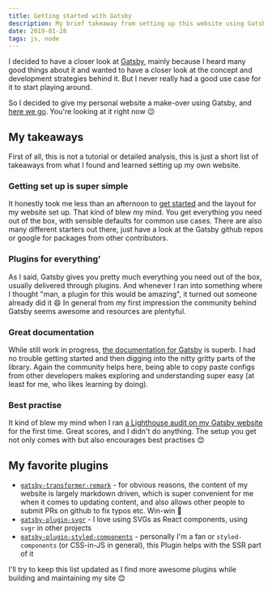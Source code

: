 ```yaml
---
title: Getting started with Gatsby
description: My brief takeaway from setting up this website using GatsbyJS
date: 2019-01-28
tags: js, node
---
```


I decided to have a closer look at [Gatsby](https://www.gatsbyjs.org/), mainly because I heard many good things about it and wanted to have a closer look at the concept and development strategies behind it. But I never really had a good use case for it to start playing around.

So I decided to give my personal website a make-over using Gatsby, and [here we go](https://github.com/julianburr/julianburr.de). You're looking at it right now 😉

## My takeaways

First of all, this is not a tutorial or detailed analysis, this is just a short list of takeaways from what I found and learned setting up my own website.

### Getting set up is super simple

It honestly took me less than an afternoon to [get started](https://www.gatsbyjs.org/docs/quick-start) and the layout for my website set up. That kind of blew my mind. You get everything you need out of the box, with sensible defaults for common use cases. There are also many different starters out there, just have a look at the Gatsby github repos or google for packages from other contributors.

### Plugins for everything'

As I said, Gatsby gives you pretty much everything you need out of the box, usually delivered through plugins. And whenever I ran into something where I thought "man, a plugin for this would be amazing", it turned out someone already did it 😄 In general from my first impression the community behind Gatsby seems awesome and resources are plentyful.

### Great documentation

While still work in progress, [the documentation for Gatsby](https://www.gatsbyjs.org/docs/) is superb. I had no trouble getting started and then digging into the nitty gritty parts of the library. Again the community helps here, being able to copy paste configs from other developers makes exploring and understanding super easy (at least for me, who likes learning by doing).

### Best practise

It kind of blew my mind when I ran [a Lighthouse audit on my Gatsby website](https://github.com/julianburr/gatsby-lighthouse-cli) for the first time. Great scores, and I didn't do anything. The setup you get not only comes with but also encourages best practises 😊

## My favorite plugins

- [`gatsby-transformer-remark`](https://www.gatsbyjs.org/packages/gatsby-transformer-remark/) - for obvious reasons, the content of my website is largely markdown driven, which is super convenient for me when it comes to updating content, and also allows other people to submit PRs on github to fix typos etc. Win-win 🎉
- [`gatsby-plugin-svgr`](https://www.gatsbyjs.org/packages/gatsby-plugin-svgr/) - I love using SVGs as React components, using `svgr` in other projects
- [`gatsby-plugin-styled-components`](https://www.gatsbyjs.org/packages/gatsby-plugin-styled-components/) - personally I'm a fan or `styled-components` (or CSS-in-JS in general), this Plugin helps with the SSR part of it

I'll try to keep this list updated as I find more awesome plugins while building and maintaining my site 😊
